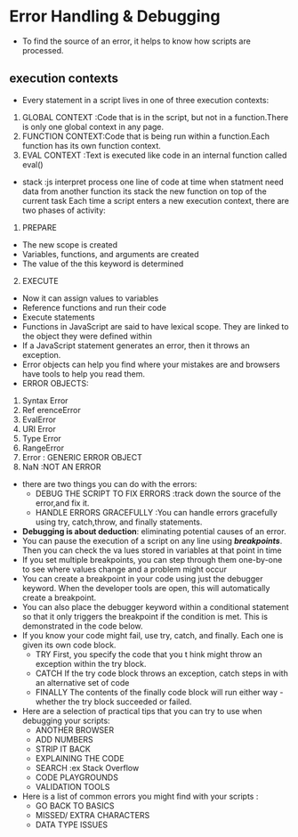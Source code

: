 # Error Handling & Debugging

- To find the source of an error, it helps to know how scripts are processed.
## **execution contexts**
- Every statement in a script lives in one of three execution contexts:
1. GLOBAL CONTEXT :Code that is in the script, but not in a function.There is only one global context in any page.
2. FUNCTION CONTEXT:Code that is being run within a function.Each function has its own function context.
3. EVAL CONTEXT :Text is executed like code in an internal function called eval()
- stack :js interpret process one line of code at time when statment need data from another function its stack the new function on top of the current task
Each time a script enters a new execution context, there are two phases of activity:
1. PREPARE
  - The new scope is created
  - Variables, functions, and arguments are created
  - The value of the this keyword is determined 
2. EXECUTE
  - Now it can assign values to variables
  - Reference functions and run their code
  - Execute statements
- Functions in JavaScript are said to have lexical scope. They are linked to the object they were defined within
- If a JavaScript statement generates an error, then it throws an exception.
- Error objects can help you find where your mistakes are and browsers have tools to help you read them.
- ERROR OBJECTS:
1. Syntax Error
2. Ref erenceError
3. EvalError
4. URI Error
5. Type Error
6. RangeError
7. Error : GENERIC ERROR OBJECT
8. NaN :NOT AN ERROR
- there are two things you can do with the errors:
  - DEBUG THE SCRIPT TO FIX ERRORS :track down the source of the error,and fix it.
  - HANDLE ERRORS GRACEFULLY :You can handle errors gracefully using try, catch,throw, and finally statements.
- **Debugging is about deduction**: eliminating potential causes of an error.
- You can pause the execution of a script on any line using ***breakpoints***. Then you can check the va lues stored in variables at that point in time
- If you set multiple breakpoints, you can step through them one-by-one to see where values change and a problem might occur
- You can create a breakpoint in your code using just the debugger keyword. When the developer tools are open, this will automatically create a breakpoint.
- You can also place the debugger keyword within a conditional statement so that it only triggers the breakpoint if the condition is met. This is demonstrated in the code below.
- If you know your code might fail, use try, catch, and finally. Each one is given its own code block.
  - TRY First, you specify the code that you t hink might throw an exception within the try block.
  - CATCH If the try code block throws an exception, catch steps in with an alternative set of code
  - FINALLY The contents of the finally code block will run either way - whether the try block succeeded or failed.
- Here are a selection of practical tips that you can try to use when debugging your scripts:
  - ANOTHER BROWSER
  - ADD NUMBERS
  - STRIP IT BACK
  - EXPLAINING THE CODE
  - SEARCH :ex Stack Overflow
  - CODE PLAYGROUNDS
  - VALIDATION TOOLS
- Here is a list of common errors you might find with your scripts :
  - GO BACK TO BASICS
  - MISSED/ EXTRA CHARACTERS
  - DATA TYPE ISSUES





